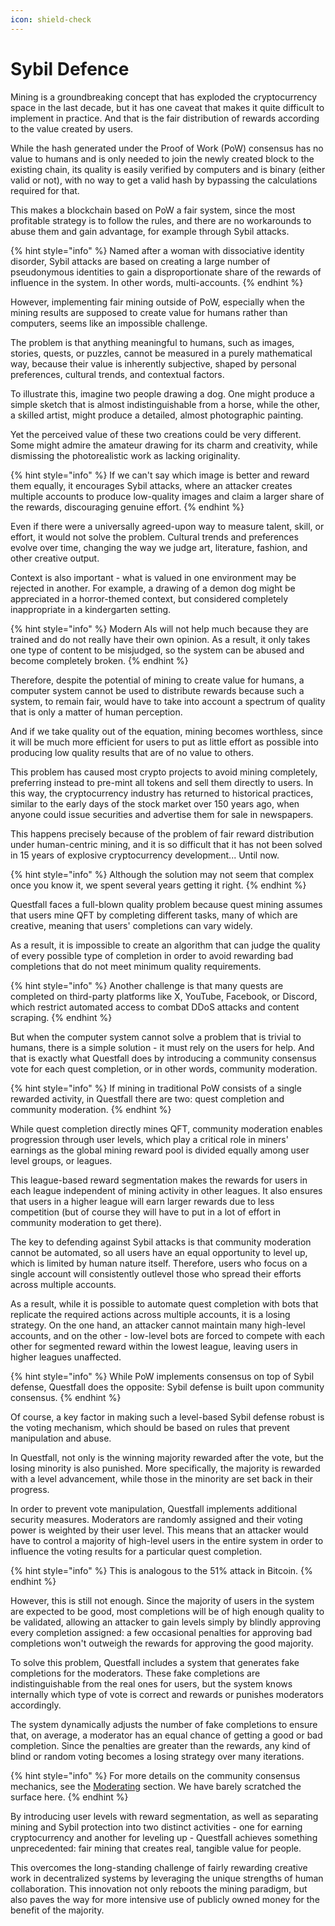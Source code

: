 ```yaml
---
icon: shield-check
---
```


# Sybil Defence

Mining is a groundbreaking concept that has exploded the cryptocurrency space in the last decade, but it has one caveat that makes it quite difficult to implement in practice. And that is the fair distribution of rewards according to the value created by users.

While the hash generated under the Proof of Work (PoW) consensus has no value to humans and is only needed to join the newly created block to the existing chain, its quality is easily verified by computers and is binary (either valid or not), with no way to get a valid hash by bypassing the calculations required for that.

This makes a blockchain based on PoW a fair system, since the most profitable strategy is to follow the rules, and there are no workarounds to abuse them and gain advantage, for example through Sybil attacks.

{% hint style="info" %}
Named after a woman with dissociative identity disorder, Sybil attacks are based on creating a large number of pseudonymous identities to gain a disproportionate share of the rewards of influence in the system. In other words, multi-accounts.
{% endhint %}

However, implementing fair mining outside of PoW, especially when the mining results are supposed to create value for humans rather than computers, seems like an impossible challenge.

The problem is that anything meaningful to humans, such as images, stories, quests, or puzzles, cannot be measured in a purely mathematical way, because their value is inherently subjective, shaped by personal preferences, cultural trends, and contextual factors.

To illustrate this, imagine two people drawing a dog. One might produce a simple sketch that is almost indistinguishable from a horse, while the other, a skilled artist, might produce a detailed, almost photographic painting.&#x20;

Yet the perceived value of these two creations could be very different. Some might admire the amateur drawing for its charm and creativity, while dismissing the photorealistic work as lacking originality.

{% hint style="info" %}
If we can't say which image is better and reward them equally, it encourages Sybil attacks, where an attacker creates multiple accounts to produce low-quality images and claim a larger share of the rewards, discouraging genuine effort.
{% endhint %}

Even if there were a universally agreed-upon way to measure talent, skill, or effort, it would not solve the problem. Cultural trends and preferences evolve over time, changing the way we judge art, literature, fashion, and other creative output.

Context is also important - what is valued in one environment may be rejected in another. For example, a drawing of a demon dog might be appreciated in a horror-themed context, but considered completely inappropriate in a kindergarten setting.

{% hint style="info" %}
Modern AIs will not help much because they are trained and do not really have their own opinion. As a result, it only takes one type of content to be misjudged, so the system can be abused and become completely broken.
{% endhint %}

Therefore, despite the potential of mining to create value for humans, a computer system cannot be used to distribute rewards because such a system, to remain fair, would have to take into account a spectrum of quality that is only a matter of human perception.

And if we take quality out of the equation, mining becomes worthless, since it will be much more efficient for users to put as little effort as possible into producing low quality results that are of no value to others.

This problem has caused most crypto projects to avoid mining completely, preferring instead to pre-mint all tokens and sell them directly to users. In this way, the cryptocurrency industry has returned to historical practices, similar to the early days of the stock market over 150 years ago, when anyone could issue securities and advertise them for sale in newspapers.

This happens precisely because of the problem of fair reward distribution under human-centric mining, and it is so difficult that it has not been solved in 15 years of explosive cryptocurrency development... Until now.

{% hint style="info" %}
Although the solution may not seem that complex once you know it, we spent several years getting it right.
{% endhint %}

Questfall faces a full-blown quality problem because quest mining assumes that users mine QFT by completing different tasks, many of which are creative, meaning that users' completions can vary widely.&#x20;

As a result, it is impossible to create an algorithm that can judge the quality of every possible type of completion in order to avoid rewarding bad completions that do not meet minimum quality requirements.

{% hint style="info" %}
Another challenge is that many quests are completed on third-party platforms like X, YouTube, Facebook, or Discord, which restrict automated access to combat DDoS attacks and content scraping.
{% endhint %}

But when the computer system cannot solve a problem that is trivial to humans, there is a simple solution - it must rely on the users for help. And that is exactly what Questfall does by introducing a community consensus vote for each quest completion, or in other words, community moderation.

{% hint style="info" %}
If mining in traditional PoW consists of a single rewarded activity, in Questfall there are two: quest completion and community moderation.
{% endhint %}

While quest completion directly mines QFT, community moderation enables progression through user levels, which play a critical role in miners' earnings as the global mining reward pool is divided equally among user level groups, or leagues.

This league-based reward segmentation makes the rewards for users in each league independent of mining activity in other leagues. It also ensures that users in a higher league will earn larger rewards due to less competition (but of course they will have to put in a lot of effort in community moderation to get there).

The key to defending against Sybil attacks is that community moderation cannot be automated, so all users have an equal opportunity to level up, which is limited by human nature itself. Therefore, users who focus on a single account will consistently outlevel those who spread their efforts across multiple accounts.

As a result, while it is possible to automate quest completion with bots that replicate the required actions across multiple accounts, it is a losing strategy. On the one hand, an attacker cannot maintain many high-level accounts, and on the other - low-level bots are forced to compete with each other for segmented reward within the lowest league, leaving users in higher leagues unaffected.

{% hint style="info" %}
While PoW implements consensus on top of Sybil defense, Questfall does the opposite: Sybil defense is built upon community consensus.
{% endhint %}

Of course, a key factor in making such a level-based Sybil defense robust is the voting mechanism, which should be based on rules that prevent manipulation and abuse.

In Questfall, not only is the winning majority rewarded after the vote, but the losing minority is also punished. More specifically, the majority is rewarded with a level advancement, while those in the minority are set back in their progress.

In order to prevent vote manipulation, Questfall implements additional security measures. Moderators are randomly assigned and their voting power is weighted by their user level. This means that an attacker would have to control a majority of high-level users in the entire system in order to influence the voting results for a particular quest completion.

{% hint style="info" %}
This is analogous to the 51% attack in Bitcoin.
{% endhint %}

However, this is still not enough. Since the majority of users in the system are expected to be good, most completions will be of high enough quality to be validated, allowing an attacker to gain levels simply by blindly approving every completion assigned: a few occasional penalties for approving bad completions won't outweigh the rewards for approving the good majority.

To solve this problem, Questfall includes a system that generates fake completions for the moderators. These fake completions are indistinguishable from the real ones for users, but the system knows internally which type of vote is correct and rewards or punishes moderators accordingly.

The system dynamically adjusts the number of fake completions to ensure that, on average, a moderator has an equal chance of getting a good or bad completion. Since the penalties are greater than the rewards, any kind of blind or random voting becomes a losing strategy over many iterations.

{% hint style="info" %}
For more details on the community consensus mechanics, see the [Moderating](broken-reference) section. We have barely scratched the surface here.
{% endhint %}

By introducing user levels with reward segmentation, as well as separating mining and Sybil protection into two distinct activities - one for earning cryptocurrency and another for leveling up - Questfall achieves something unprecedented: fair mining that creates real, tangible value for people.

This overcomes the long-standing challenge of fairly rewarding creative work in decentralized systems by leveraging the unique strengths of human collaboration. This innovation not only reboots the mining paradigm, but also paves the way for more intensive use of publicly owned money for the benefit of the majority.
